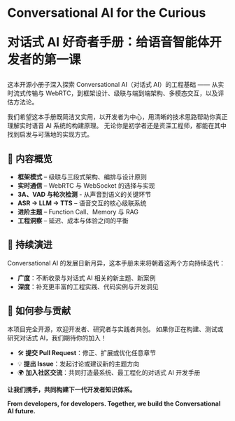 # Conversational AI for the Curious <p>对话式 AI 好奇者手册：给语音智能体开发者的第一课

这本开源小册子深入探索 Conversational AI（对话式 AI）的工程基础 ——
从实时流式传输与 WebRTC，到框架设计、级联与端到端架构、多模态交互，以及评估方法论。

我们希望这本手册既简洁又实用，以开发者为中心，用清晰的技术思路帮助你真正理解实时语音 AI 系统的构建原理。
无论你是初学者还是资深工程师，都能在其中找到启发与可落地的实现方式。

## 📘 内容概览
- **框架模式** – 级联与三段式架构、编排与设计原则
- **实时通信** – WebRTC 与 WebSocket 的选择与实现
-	**3A、VAD 与轮次检测** - 从声音到语义的关键环节
- **ASR → LLM → TTS** – 语音交互的核心级联系统
- **进阶主题** – Function Call、Memory 与 RAG
- **工程洞察** – 延迟、成本与体验之间的平衡
  

## 🌱 持续演进

Conversational AI 的发展日新月异，这本手册未来将朝着这两个方向持续迭代：
- **广度**：不断收录与对话式 AI 相关的新主题、新案例
- **深度**：补充更丰富的工程实践、代码实例与开发洞见
  

## 🤝 如何参与贡献

本项目完全开源，欢迎开发者、研究者与实践者共创。
如果你正在构建、测试或研究对话式 AI，我们期待你的加入！
- 🛠 **提交 Pull Request**：修正、扩展或优化任意章节
- 💡 **提出 Issue**：发起讨论或建议新的主题方向
- 🌍 **加入社区交流**：共同打造最系统、最工程化的对话式 AI 开发手册


**让我们携手，共同构建下一代开发者知识体系。** <p>
**From developers, for developers. Together, we build the Conversational AI future.**
